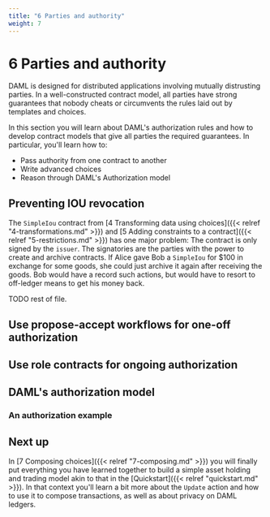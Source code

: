 ```yaml
---
title: "6 Parties and authority"
weight: 7
---
```


# 6 Parties and authority

DAML is designed for distributed applications involving mutually
distrusting parties. In a well-constructed contract model, all parties
have strong guarantees that nobody cheats or circumvents the rules laid
out by templates and choices.

In this section you will learn about DAML's authorization rules and how
to develop contract models that give all parties the required
guarantees. In particular, you'll learn how to:

- Pass authority from one contract to another
- Write advanced choices
- Reason through DAML's Authorization model

## Preventing IOU revocation

The `SimpleIou` contract from
[4 Transforming data using choices]({{< relref "4-transformations.md" >}}) and
[5 Adding constraints to a contract]({{< relref "5-restrictions.md" >}})
has one major problem: The contract is only signed by the `issuer`. The
signatories are the parties with the power to create and archive
contracts. If Alice gave Bob a `SimpleIou` for $100 in exchange for some
goods, she could just archive it again after receiving the goods. Bob
would have a record such actions, but would have to resort to off-ledger
means to get his money back.

TODO rest of file.

## Use propose-accept workflows for one-off authorization

## Use role contracts for ongoing authorization

## DAML's authorization model

### An authorization example

## Next up

In [7 Composing choices]({{< relref "7-composing.md" >}}) you will finally
put everything you have learned
together to build a simple asset holding and trading model akin to that
in the [Quickstart]({{< relref "quickstart.md" >}}). In that context you'll
learn a bit more about the `Update` action and how to use it to compose
transactions, as well as about privacy on DAML ledgers.


